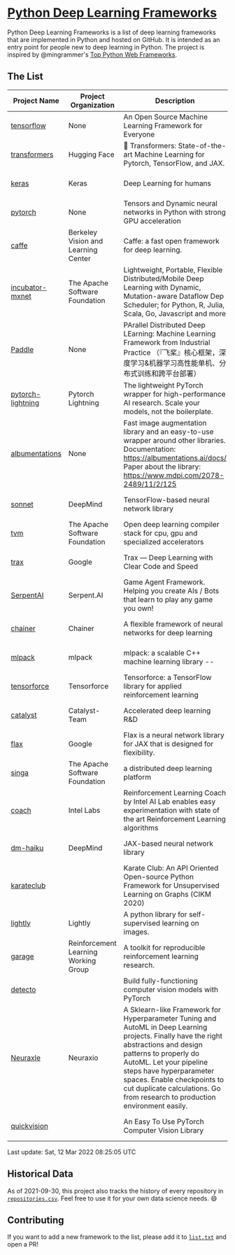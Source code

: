 # [Python Deep Learning Frameworks](https://www.github.com/shimst3r/python-deep-learning-frameworks)

Python Deep Learning Frameworks is a list of deep learning frameworks that are implemented in Python and hosted on GitHub. It is intended as an entry point for people new to deep learning in Python. The project is inspired by @mingrammer's [Top Python Web Frameworks](https://github.com/mingrammer/python-web-framework-stars).

## The List

| Project Name | Project Organization | Description | Stars | Forks | Open Issues | Last Commit |
| ------------ | -------------------- | ----------- | ----: | ----: | ----------: | ----------- |
| [tensorflow](https://tensorflow.org) | None | An Open Source Machine Learning Framework for Everyone | 163505 | 86474 | 2655 | 0 day(s) ago |
| [transformers](https://huggingface.co/transformers) | Hugging Face | 🤗 Transformers: State-of-the-art Machine Learning for Pytorch, TensorFlow, and JAX. | 59215 | 14006 | 473 | 0 day(s) ago |
| [keras](http://keras.io/) | Keras | Deep Learning for humans | 54578 | 19023 | 299 | 0 day(s) ago |
| [pytorch](https://pytorch.org) | None | Tensors and Dynamic neural networks in Python with strong GPU acceleration | 54527 | 15087 | 11379 | 0 day(s) ago |
| [caffe](http://caffe.berkeleyvision.org/) | Berkeley Vision and Learning Center | Caffe: a fast open framework for deep learning. | 32323 | 18966 | 1180 | 0 day(s) ago |
| [incubator-mxnet](https://mxnet.apache.org) | The Apache Software Foundation | Lightweight, Portable, Flexible Distributed/Mobile Deep Learning with Dynamic, Mutation-aware Dataflow Dep Scheduler; for Python, R, Julia, Scala, Go, Javascript and more | 19909 | 6892 | 1984 | 0 day(s) ago |
| [Paddle](http://www.paddlepaddle.org/) | None | PArallel Distributed Deep LEarning: Machine Learning Framework from Industrial Practice （『飞桨』核心框架，深度学习&机器学习高性能单机、分布式训练和跨平台部署） | 17769 | 4329 | 2872 | 0 day(s) ago |
| [pytorch-lightning](https://pytorchlightning.ai) | Pytorch Lightning | The lightweight PyTorch wrapper for high-performance AI research. Scale your models, not the boilerplate. | 17628 | 2217 | 553 | 0 day(s) ago |
| [albumentations](https://albumentations.ai) | None | Fast image augmentation library and an easy-to-use wrapper around other libraries. Documentation:  https://albumentations.ai/docs/ Paper about the library: https://www.mdpi.com/2078-2489/11/2/125 | 9822 | 1264 | 274 | 0 day(s) ago |
| [sonnet](https://sonnet.dev/) | DeepMind | TensorFlow-based neural network library | 9213 | 1317 | 26 | 0 day(s) ago |
| [tvm](https://tvm.apache.org/) | The Apache Software Foundation | Open deep learning compiler stack for cpu, gpu and specialized accelerators | 7821 | 2425 | 386 | 0 day(s) ago |
| [trax](https://github.com/google/trax) | Google | Trax — Deep Learning with Clear Code and Speed | 6807 | 695 | 91 | 0 day(s) ago |
| [SerpentAI](http://serpent.ai) | Serpent.AI | Game Agent Framework. Helping you create AIs / Bots that learn to play any game you own! | 6191 | 726 | 2 | 1 day(s) ago |
| [chainer](https://chainer.org) | Chainer | A flexible framework of neural networks for deep learning | 5668 | 1380 | 9 | 3 day(s) ago |
| [mlpack](https://www.mlpack.org/) | mlpack | mlpack: a scalable C++ machine learning library --  | 3936 | 1418 | 86 | 1 day(s) ago |
| [tensorforce](https://github.com/tensorforce/tensorforce) | Tensorforce | Tensorforce: a TensorFlow library for applied reinforcement learning | 3105 | 521 | 7 | 3 day(s) ago |
| [catalyst](https://catalyst-team.com) | Catalyst-Team | Accelerated deep learning R&D | 2862 | 357 | 3 | 2 day(s) ago |
| [flax](https://github.com/google/flax) | Google | Flax is a neural network library for JAX that is designed for flexibility. | 2740 | 316 | 168 | 0 day(s) ago |
| [singa](https://github.com/apache/singa) | The Apache Software Foundation | a distributed deep learning platform | 2546 | 804 | 37 | 2 day(s) ago |
| [coach](https://intellabs.github.io/coach/) | Intel Labs | Reinforcement Learning Coach by Intel AI Lab enables easy experimentation with state of the art Reinforcement Learning algorithms | 2119 | 426 | 89 | 2 day(s) ago |
| [dm-haiku](https://dm-haiku.readthedocs.io) | DeepMind | JAX-based neural network library | 1777 | 143 | 46 | 1 day(s) ago |
| [karateclub](https://karateclub.readthedocs.io) |  | Karate Club: An API Oriented Open-source Python Framework for Unsupervised Learning on Graphs (CIKM 2020) | 1547 | 188 | 3 | 1 day(s) ago |
| [lightly](https://github.com/lightly-ai/lightly) | Lightly | A python library for self-supervised learning on images. | 1498 | 109 | 58 | 1 day(s) ago |
| [garage](https://github.com/rlworkgroup/garage) | Reinforcement Learning Working Group | A toolkit for reproducible reinforcement learning research. | 1411 | 250 | 223 | 1 day(s) ago |
| [detecto](https://detecto.readthedocs.io/) |  | Build fully-functioning computer vision models with PyTorch | 539 | 91 | 26 | 6 day(s) ago |
| [Neuraxle](https://www.neuraxle.org/) | Neuraxio | A Sklearn-like Framework for Hyperparameter Tuning and AutoML in Deep Learning projects. Finally have the right abstractions and design patterns to properly do AutoML. Let your pipeline steps have hyperparameter spaces. Enable checkpoints to cut duplicate calculations. Go from research to production environment easily. | 507 | 53 | 107 | 2 day(s) ago |
| [quickvision](https://github.com/oke-aditya/quickvision) |  | An Easy To Use PyTorch Computer Vision Library | 47 | 5 | 19 | 37 day(s) ago |

Last update: Sat, 12 Mar 2022 08:25:05 UTC

## Historical Data

As of 2021-09-30, this project also tracks the history of every repository in [`repositories.csv`](./repositories.csv). Feel free to use it for your own data science needs. :smile:

## Contributing

If you want to add a new framework to the list, please add it to [`list.txt`](./python-deep-learning-frameworks/list.txt) and open a PR!